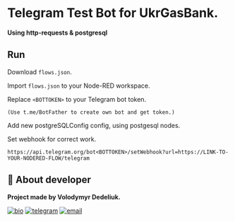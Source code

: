 
# Telegram Test Bot for UkrGasBank.

**Using http-requests & postgresql**

## Run 

Download ``flows.json``.

Import ``flows.json`` to your Node-RED workspace.

Replace `<BOTTOKEN>` to your Telegram bot token. 

`(Use t.me/BotFather to create own bot and get token.)`

Add new postgreSQLConfig config, using postgesql nodes.

Set webhook for correct work.

`https://api.telegram.org/bot<BOTTOKEN>/setWebhook?url=https://LINK-TO-YOUR-NODERED-FLOW/telegram`


## 👤 About developer
**Project made by Volodymyr Dedeliuk.**

[![bio](https://img.shields.io/badge/Bio_Webpage-000?style=for-the-badge&logo=ko-fi&logoColor=white)](https://monke.party/kun)
[![telegram](https://img.shields.io/badge/telegram-1DA1F2?style=for-the-badge&logo=telegram&logoColor=white)](https://www.linkedin.com/)
[![email](https://img.shields.io/badge/email-ffbf00?style=for-the-badge&logo=gmail&logoColor=black)](mailto:vaysed.dev@gmail.com/)


